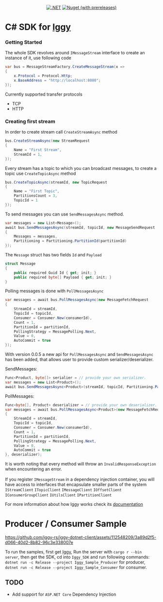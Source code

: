 <div align="center">
    
[![.NET](https://github.com/iggy-rs/iggy-dotnet-client/actions/workflows/dotnet.yml/badge.svg)](https://github.com/iggy-rs/iggy-dotnet-client/actions/workflows/dotnet.yml)
[![Nuget (with prereleases)](https://img.shields.io/nuget/vpre/Iggy)](https://www.nuget.org/packages/Iggy)

</div>

# C# SDK for [Iggy](https://github.com/spetz/iggy)

### Getting Started
The whole SDK revolves around `IMessageStream` interface to create an instance of it, use following code
```c#
var bus = MessageStreamFactory.CreateMessageStream(x =>
{
    x.Protocol = Protocol.Http;
    x.BaseAddress = "http://localhost:8080";
});

```
Currently supported transfer protocols
-  TCP
-  HTTP

### Creating first stream
In order to create stream call `CreateStreamAsync` method
```c#
bus.CreateStreamAsync(new StreamRequest
{
    Name = "First Stream",
    StreamId = 1,
});

```
Every stream has a topic to which you can broadcast messages, to create a topic
use `CreateTopicAsync` method
```c#
bus.CreateTopicAsync(streamId, new TopicRequest
{
    Name = "First Topic",
    PartitionsCount = 3,
    TopicId = 1
});

```
To send messages you can use `SendMessagesAsync` method.
```c#
var messages = new List<Message>();
await bus.SendMessagesAsync(streamId, topicId, new MessageSendRequest
{
    Messages = messages,
    Partitioning = Partitioning.PartitionId(partitionId)
});
```
The `Message` struct has two fields `Id` and `Payload`
```c#
struct Message
{
    public required Guid Id { get; init; }
    public required byte[] Payload { get; init; }
}
```

Polling messages is done with `PollMessagesAsync` 
```c#
var messages = await bus.PollMessagesAsync(new MessageFetchRequest
{
    StreamId = streamId,
    TopicId = topicId,
    Consumer = Consumer.New(consumerId),
    Count = 1,
    PartitionId = partitionId,
    PollingStrategy = MessagePolling.Next,
    Value = 0,
    AutoCommit = true
});
```
With version 0.0.5 a new api for `PollMessagesAsync` and `SendMessagesAsync` has been added, that allows user
to provide custom serializer/deserializer.

SendMessages:
```c#
Func<Product, byte[]> serialier = // provide your own serializer.
var messages = new List<Product>();
await bus.SendMessagesAsync<Product>(streamId, topicId, Partitioning.PartitionId(partitionId), serializer);
```
PollMessages:
```c#
Func<byte[], Product> deserializer = // provide your own deserializer.
var messages = await bus.PollMessagesAsync<Product>(new MessageFetchRequest<Product>
{
    StreamId = streamId,
    TopicId = topicId,
    Consumer = Consumer.New(consumerId),
    Count = 1,
    PartitionId = partitionId,
    PollingStrategy = MessagePolling.Next,
    Value = 0,
    AutoCommit = true
}, deserializer);
```



It is worth noting that every method will throw an `InvalidResponseException` when encountering an error.<br><br>
If you register `IMessageStream` in a dependency injection container, you will have access to interfaces
that encapsulate smaller parts of the system `IStreamClient` `ITopicClient` `IMessageClient` `IOffsetClient` `IConsumerGroupClient` `IUtilsClient`
`IPartitionClient`

For more information about how Iggy works check its [documentation](https://docs.iggy.rs/)

# Producer / Consumer Sample

https://github.com/iggy-rs/iggy-dotnet-client/assets/112548209/3a89d2f5-d066-40d2-8b82-96c3e338007e

To run the samples, first get [Iggy](https://github.com/spetz/iggy), Run the server with `cargo r --bin server`, then get the SDK, cd into `Iggy_SDK`
and run following commands: `dotnet run -c Release --project Iggy_Sample_Producer` for producer, `dotnet run -c Release --project Iggy_Sample_Consumer`
for consumer.

## TODO 
- Add support for `ASP.NET Core` Dependency Injection




